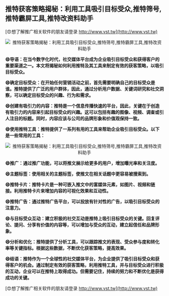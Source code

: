## **推特获客策略揭秘：利用工具吸引目标受众,推特筛号,推特霸屏工具,推特改资料助手**

[😍想了解推广相关软件的朋友请登录 http://www.vst.tw](http://www.vst.tw)

 <center><img src="https://vst.tw/MP4/tuiguang/png/2.png" alt="推特获客策略揭秘：利用工具吸引目标受众,推特筛号,推特霸屏工具,推特改资料助手"></center>

**😄导语：在当今数字化时代，社交媒体平台成为企业吸引目标受众和获得客户的重要渠道之一。本文将揭秘如何利用推特及其工具来制定有效的获客策略，以吸引目标受众。**

**😄确定目标受众：在开始任何营销活动之前，首先需要明确自己的目标受众是谁。推特提供了广泛的用户群体，因此，通过分析用户数据、关键词研究和社交洞察，可以确定目标受众的兴趣、行为和需求。**

**😄创建有吸引力的内容：推特是一个信息传播快速的平台，因此，关键在于创造有吸引力的内容来引起目标受众的兴趣。这可以包括有趣的图像、视频、调查或引人注目的标题。同时，内容应该与公司的品牌形象和价值观保持一致。**

**😄使用推特工具：推特提供了一系列有用的工具来帮助企业吸引目标受众。以下是一些常用的工具：**

 <center><img src="https://vst.tw/MP4/tuiguang/png/6.png" alt="推特获客策略揭秘：利用工具吸引目标受众,推特筛号,推特霸屏工具,推特改资料助手"></center>

**😄推广：通过推广功能，可以将推文展示给更多的用户，增加曝光率和关注度。**

**😄主题标签：使用相关的主题标签，使推文在相关话题中更容易被搜索到。**

**😄推特卡片：推特卡片是一种可嵌入推文中的富媒体元素，如图片、视频和链接。利用推特卡片来增加内容的可视化效果和互动性。**

**😄推特广告：通过推特广告平台，可以投放有针对性的广告，以吸引目标受众的注意力。**

**😄与目标受众互动：建立积极的社交互动是推特上吸引目标受众的关键。回复评论、提问、分享有价值的内容等，可以增加与受众的互动，建立起信任和品牌形象。**

**😄分析和优化：推特提供了分析工具，可以跟踪推文的表现、受众参与度和转化率等关键指标。根据这些数据，不断优化获客策略，提高效果。**

**😄结语：推特作为一个全球性的社交媒体平台，为企业提供了吸引目标受众和获得客户的机会。通过制定有效的获客策略，利用推特工具，并与目标受众进行积极的互动，企业可以在推特上取得成功。但需要记住，持续的努力和不断优化是获得成功的关键。**

[😍想了解推广相关软件的朋友请登录 http://www.vst.tw](http://www.vst.tw)




